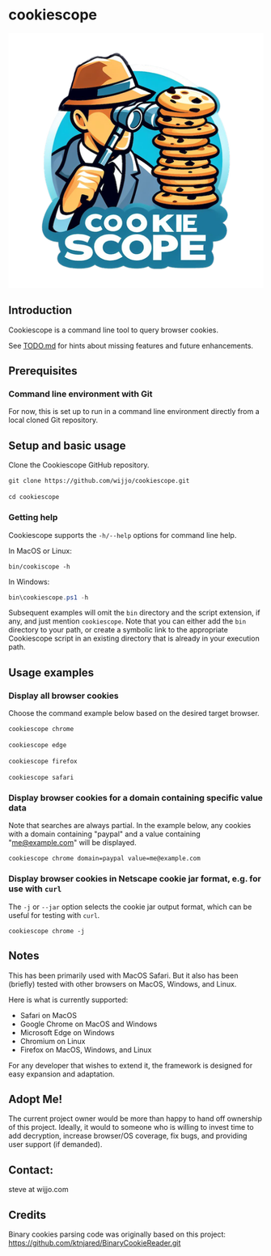 # cookiescope

![Logo](./resources/cookiescope-256.png)

## Introduction

Cookiescope is a command line tool to query browser cookies.

See [TODO.md](./TODO.md) for hints about missing features and future enhancements.

## Prerequisites

### Command line environment with Git

For now, this is set up to run in a command line environment directly from a
local cloned Git repository.

## Setup and basic usage

Clone the Cookiescope GitHub repository.

```shell
git clone https://github.com/wijjo/cookiescope.git

cd cookiescope
```

### Getting help

Cookiescope supports the `-h/--help` options for command line help.

In MacOS or Linux:

```shell
bin/cookiscope -h
```

In Windows:

```powershell
bin\cookiescope.ps1 -h
```

Subsequent examples will omit the `bin` directory and the script extension, if
any, and just mention `cookiescope`. Note that you can either add the `bin`
directory to your path, or create a symbolic link to the appropriate Cookiescope
script in an existing directory that is already in your execution path.

## Usage examples

### Display all browser cookies

Choose the command example below based on the desired target browser.

```shell
cookiescope chrome

cookiescope edge

cookiescope firefox

cookiescope safari
```

### Display browser cookies for a domain containing specific value data

Note that searches are always partial. In the example below, any cookies with a
domain containing "paypal" and a value containing "me@example.com" will be
displayed.

```shell
cookiescope chrome domain=paypal value=me@example.com 
```

### Display browser cookies in Netscape cookie jar format, e.g. for use with `curl`

The `-j` or `--jar` option selects the cookie jar output format, which can be
useful for testing with `curl`.

```shell
cookiescope chrome -j
```

## Notes

This has been primarily used with MacOS Safari. But it also has been (briefly)
tested with other browsers on MacOS, Windows, and Linux.

Here is what is currently supported:

* Safari on MacOS
* Google Chrome on MacOS and Windows
* Microsoft Edge on Windows
* Chromium on Linux
* Firefox on MacOS, Windows, and Linux

For any developer that wishes to extend it, the framework is designed for easy
expansion and adaptation.

## Adopt Me!

The current project owner would be more than happy to hand off ownership of this
project. Ideally, it would to someone who is willing to invest time to add
decryption, increase browser/OS coverage, fix bugs, and providing user support
(if demanded).

## Contact:

steve at wijjo.com

## Credits

Binary cookies parsing code was originally based on this project:
https://github.com/ktnjared/BinaryCookieReader.git
